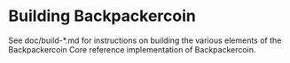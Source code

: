 Building Backpackercoin
================

See doc/build-*.md for instructions on building the various
elements of the Backpackercoin Core reference implementation of Backpackercoin.
